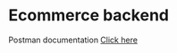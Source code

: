 # Ecommerce backend

Postman documentation [Click here](https://documenter.getpostman.com/view/17282052/2sA2rGteCw)
